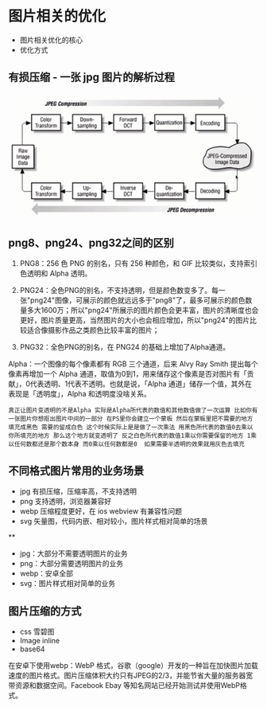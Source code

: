 # 图片相关的优化

- 图片相关优化的核心
- 优化方式


## 有损压缩 - 一张 jpg 图片的解析过程

![02.png](./img/02.png)


## png8、png24、png32之间的区别


1. PNG8：256 色 PNG 的别名，只有 256 种颜色，和 GIF 比较类似，支持索引色透明和 Alpha 透明。

2. PNG24：全色PNG的别名，不支持透明，但是颜色数变多了。每一张"png24"图像，可展示的颜色就远远多于"png8"了，最多可展示的颜色数量多大1600万；所以"png24"所展示的图片颜色会更丰富，图片的清晰度也会更好，图片质量更高，当然图片的大小也会相应增加，所以"png24"的图片比较适合像摄影作品之类颜色比较丰富的图片；

3. PNG32：全色PNG的别名，在 PNG24 的基础上增加了Alpha通道。

Alpha：一个图像的每个像素都有 RGB 三个通道，后来 Alvy Ray Smith 提出每个像素再增加一个 Alpha 通道，取值为0到1，用来储存这个像素是否对图片有「贡献」，0代表透明、1代表不透明。也就是说，「Alpha 通道」储存一个值，其外在表现是「透明度」，Alpha 和透明度没啥关系。

`真正让图片变透明的不是Alpha 实际是Alpha所代表的数值和其他数值做了一次运算 比如你有一张图片你想抠出图片中间的一部分 在PS里你会建立一个蒙板 然后在蒙板里把不需要的地方填充成黑色 需要的留成白色 这个时候实际上是是做了一次乘法 用黑色所代表的数值0去乘以你所填充的地方 那么这个地方就变透明了 反之白色所代表的数值1乘以你需要保留的地方 1乘以任何数都还是那个数本身 而0乘以任何数都是0  如果需要半透明的效果就用灰色去填充`


## 不同格式图片常用的业务场景

- jpg 有损压缩，压缩率高，不支持透明
- png 支持透明，浏览器兼容好
- webp 压缩程度更好，在 ios webview 有兼容性问题
- svg 矢量图，代码内嵌、相对较小，图片样式相对简单的场景

**

- jpg：大部分不需要透明图片的业务
- png：大部分需要透明图片的业务
- webp：安卓全部
- svg：图片样式相对简单的业务

## 图片压缩的方式

- css 雪碧图
- Image inline
- base64

在安卓下使用webp：WebP 格式，谷歌（google）开发的一种旨在加快图片加载速度的图片格式。图片压缩体积大约只有JPEG的2/3，并能节省大量的服务器宽带资源和数据空间。Facebook Ebay 等知名网站已经开始测试并使用WebP格式。
